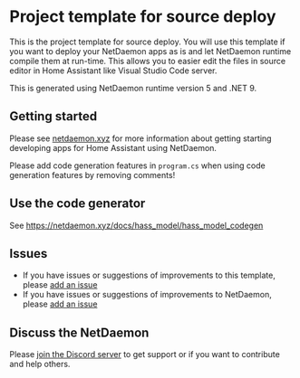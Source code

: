 # Project template for source deploy
This is the project template for source deploy. You will use this template if you want to deploy your NetDaemon apps as is and let NetDaemon runtime compile them at run-time. This allows you to easier edit the files in source editor in Home Assistant like Visual Studio Code server.  

This is generated using NetDaemon runtime version 5 and .NET 9.

## Getting started
Please see [netdaemon.xyz](https://netdaemon.xyz) for more information about getting starting developing apps for Home Assistant using NetDaemon.

Please add code generation features in `program.cs` when using code generation features by removing comments!

## Use the code generator
See https://netdaemon.xyz/docs/hass_model/hass_model_codegen

## Issues

- If you have issues or suggestions of improvements to this template, please [add an issue](https://github.com/net-daemon/netdaemon-app-template)
- If you have issues or suggestions of improvements to NetDaemon, please [add an issue](https://github.com/net-daemon/netdaemon/issues)

## Discuss the NetDaemon

Please [join the Discord server](https://discord.gg/K3xwfcX) to get support or if you want to contribute and help others.
